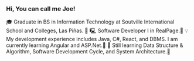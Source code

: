 ### Hi, You can call me Joe!

🎓 Graduate in BS in Information Technology at Soutville International School and Colleges, Las Piñas. 🤯
🖳  Software Developer I in RealPage.🤯
💡 My development experience includes Java, C#, React, and DBMS. I am currently learning Angular and ASP.Net.🤯
🤯 Still learning Data Structure & Algorithm, Software Development Cycle, and System Architecture.🤯
